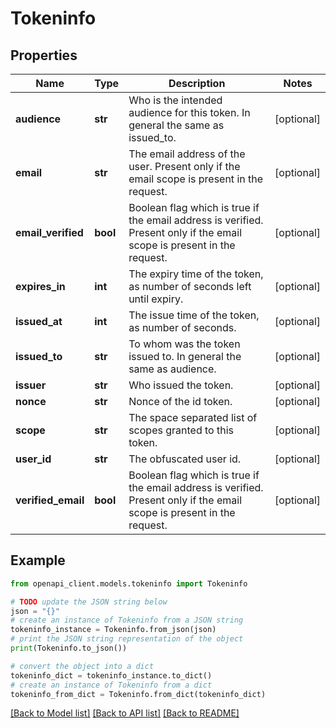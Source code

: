 # Tokeninfo


## Properties

Name | Type | Description | Notes
------------ | ------------- | ------------- | -------------
**audience** | **str** | Who is the intended audience for this token. In general the same as issued_to. | [optional] 
**email** | **str** | The email address of the user. Present only if the email scope is present in the request. | [optional] 
**email_verified** | **bool** | Boolean flag which is true if the email address is verified. Present only if the email scope is present in the request. | [optional] 
**expires_in** | **int** | The expiry time of the token, as number of seconds left until expiry. | [optional] 
**issued_at** | **int** | The issue time of the token, as number of seconds. | [optional] 
**issued_to** | **str** | To whom was the token issued to. In general the same as audience. | [optional] 
**issuer** | **str** | Who issued the token. | [optional] 
**nonce** | **str** | Nonce of the id token. | [optional] 
**scope** | **str** | The space separated list of scopes granted to this token. | [optional] 
**user_id** | **str** | The obfuscated user id. | [optional] 
**verified_email** | **bool** | Boolean flag which is true if the email address is verified. Present only if the email scope is present in the request. | [optional] 

## Example

```python
from openapi_client.models.tokeninfo import Tokeninfo

# TODO update the JSON string below
json = "{}"
# create an instance of Tokeninfo from a JSON string
tokeninfo_instance = Tokeninfo.from_json(json)
# print the JSON string representation of the object
print(Tokeninfo.to_json())

# convert the object into a dict
tokeninfo_dict = tokeninfo_instance.to_dict()
# create an instance of Tokeninfo from a dict
tokeninfo_from_dict = Tokeninfo.from_dict(tokeninfo_dict)
```
[[Back to Model list]](../README.md#documentation-for-models) [[Back to API list]](../README.md#documentation-for-api-endpoints) [[Back to README]](../README.md)


